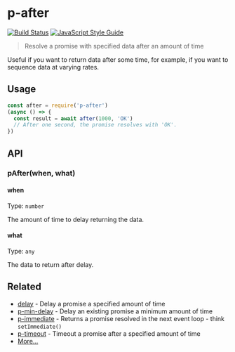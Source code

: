 # p-after 
[![Build Status](https://travis-ci.com/Nicholaiii/p-after.svg?branch=main)](https://travis-ci.com/Nicholaiii/p-after)
[![JavaScript Style Guide](https://img.shields.io/badge/code_style-standard-brightgreen.svg)](https://standardjs.com)

> Resolve a promise with specified data after an amount of time

Useful if you want to return data after some time, for example, if you want to sequence data at varying rates.

## Usage
```ts
const after = require('p-after')
(async () => {
  const result = await after(1000, 'OK')
  // After one second, the promise resolves with 'OK'. 
})
```

## API

### pAfter(when, what)

#### when
Type: `number`

The amount of time to delay returning the data.

#### what
Type: `any`

The data to return after delay.

## Related
- [delay](https://github.com/sindresorhus/delay) - Delay a promise a specified amount of time
- [p-min-delay](https://github.com/sindresorhus/p-min-delay) - Delay an existing promise a minimum amount of time
- [p-immediate](https://github.com/sindresorhus/p-immediate) - Returns a promise resolved in the next event loop - think `setImmediate()`
- [p-timeout](https://github.com/sindresorhus/p-timeout) - Timeout a promise after a specified amount of time
- [More…](https://github.com/sindresorhus/promise-fun)

